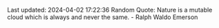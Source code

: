 Last updated: 2024-04-02 17:22:36
Random Quote: Nature is a mutable cloud which is always and never the same. - Ralph Waldo Emerson